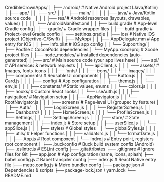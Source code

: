CredibleCrownApps/
│
├── android/                     # Native Android project (Java/Kotlin)
│   ├── app/
│   │   ├── src/
│   │   │   ├── main/
│   │   │   │   ├── java/        # Java/Kotlin source code
│   │   │   │   ├── res/         # Android resources (layouts, drawables, values)
│   │   │   │   └── AndroidManifest.xml
│   │   ├── build.gradle         # App-level Gradle config
│   ├── gradle/                  # Gradle wrapper files
│   ├── build.gradle             # Project-level Gradle config
│   └── settings.gradle
│
├── ios/                         # Native iOS project (Objective-C/Swift)
│   ├── MyApp/
│   │   ├── AppDelegate.mm       # App entry for iOS
│   │   ├── Info.plist           # iOS app config
│   │   └── Supporting/
│   ├── Podfile                  # CocoaPods dependencies
│   └── MyApp.xcodeproj          # Xcode project files
│
├── node_modules/                # Installed dependencies (auto-generated)
│
├── src/                         # Main source code (your app lives here)
│   ├── api/                     # API services & network requests
│   │   └── apiClient.js
│   │
│   ├── assets/                  # Images, fonts, icons
│   │   ├── fonts/
│   │   ├── icons/
│   │   └── images/
│   │
│   ├── components/              # Reusable UI components
│   │   ├── Button.js
│   │   └── Card.js
│   │
│   ├── config/                  # App configuration
│   │   ├── theme.js
│   │   └── env.js
│   │
│   ├── constants/               # Static values, enums
│   │   └── colors.js
│   │
│   ├── hooks/                   # Custom React hooks
│   │   └── useAuth.js
│   │
│   ├── navigation/              # Navigation setup
│   │   ├── AppNavigator.js
│   │   └── RootNavigator.js
│   │
│   ├── screens/                 # Page-level UI (grouped by feature)
│   │   ├── Auth/
│   │   │   ├── LoginScreen.js
│   │   │   └── RegisterScreen.js
│   │   ├── Dashboard/
│   │   │   ├── HomeScreen.js
│   │   │   └── ProfileScreen.js
│   │   └── Settings/
│   │       └── SettingsScreen.js
│   │
│   ├── store/                   # State management
│   │   ├── index.js             # Store setup
│   │   ├── userSlice.js
│   │   └── appSlice.js
│   │
│   ├── styles/                  # Global styles
│   │   └── globalStyles.js
│   │
│   ├── utils/                   # Helper functions
│   │   ├── validators.js
│   │   └── formatDate.js
│   │
│   ├── App.js                   # Root component
│   └── index.js                 # Entry point, registers root component
│
├── .buckconfig                  # Buck build system config (Android)
├── .eslintrc.js                 # ESLint config
├── .gitattributes
├── .gitignore                   # Ignore files for Git
├── app.json                     # App configuration (name, icons, splash)
├── babel.config.js              # Babel transpiler config
├── index.js                     # React Native entry file
├── metro.config.js              # Metro bundler config
├── package.json                 # Dependencies & scripts
├── package-lock.json / yarn.lock
└── README.md
